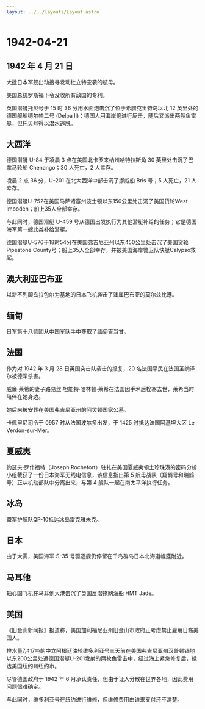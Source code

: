 ```yaml
---
layout: ../../layouts/Layout.astro
---
```


# 1942-04-21

## 1942 年 4 月 21 日

大批日本军舰出动搜寻发动杜立特空袭的航母。

美国总统罗斯福下令没收所有敌国的专利。

英国潜艇托贝号于 15 时 36 分用水面炮击沉了位于希腊克里特岛以北 12
英里处的德国舰船德尔帕二号 (Delpa
II)；德国人用海岸炮进行反击，随后又派出两艘鱼雷艇，但托贝号得以潜水逃脱。

## 大西洋

德国潜艇 U-84 于凌晨 3 点在美国北卡罗来纳州哈特拉斯角 30
英里处击沉了巴拿马轮船 Chenango；30 人死亡，2 人幸存。

凌晨 2 点 36 分，U-201 在北大西洋中部击沉了挪威船 Bris 号；5 人死亡，21
人幸存。

德国潜艇U-752在美国马萨诸塞州波士顿以东150公里处击沉了美国货轮West
Imboden；船上35人全部幸存。

与此同时，德国潜艇 U-459
号从德国出发执行为其他潜艇补给的任务；它是德国海军第一艘此类补给潜艇。

德国潜艇U-576于18时54分在美国弗吉尼亚州以东450公里处击沉了美国货轮Pipestone
County号；船上35人全部幸存，并被美国海岸警卫队快艇Calypso救起。

## 澳大利亚巴布亚

以新不列颠岛拉包尔为基地的日本飞机袭击了澳属巴布亚的莫尔兹比港。

## 缅甸

日军第十八师团从中国军队手中夺取了缅甸吉当甘。

## 法国

作为对 1942 年 3 月 28 日英国突击队袭击的报复，20
名法国平民在法国圣纳泽尔被德军杀害。

威廉·莱希的妻子路易丝·坦能特·哈林顿·莱希在法国因手术后栓塞去世，莱希当时陪伴在她身边。

她后来被安葬在美国弗吉尼亚州的阿灵顿国家公墓。

卡佩里尼司令于 0957 时从法国波尔多出发，于 1425 时抵达法国阿基坦大区 Le
Verdon-sur-Mer。

## 夏威夷

约瑟夫·罗什福特（Joseph
Rochefort）驻扎在美国夏威夷领土珍珠港的密码分析小组截获了一份日本海军无线电信息，该信息指出第
5 航母战队（翔鹤号和瑞鹤号）正从机动部队中分离出来，与第 4
舰队一起在南太平洋执行任务。

## 冰岛

盟军护航队QP-10抵达冰岛雷克雅未克。

## 日本

由于大雾，美国海军 S-35 号驱逐舰仍停留在千岛群岛日本北海道幌筵附近。

## 马耳他

轴心国飞机在马耳他大港击沉了英国反潜拖网渔船 HMT Jade。

## 美国

《旧金山新闻报》报道称，美国加利福尼亚州旧金山市政府正考虑禁止雇用日裔美国人。

排水量7,417吨的中立阿根廷油轮维多利亚号三天前在美国弗吉尼亚州汉普顿锚地以东200公里处遭德国潜艇U-201发射的两枚鱼雷击中，经过海上紧急修复后，抵达美国纽约州纽约市。

尽管德国政府于 1942 年 6
月承认责任，但由于证人分散在世界各地，因此费用问题很难确定。

与此同时，维多利亚号在纽约进行维修，但维修费用由谁来支付还不清楚。